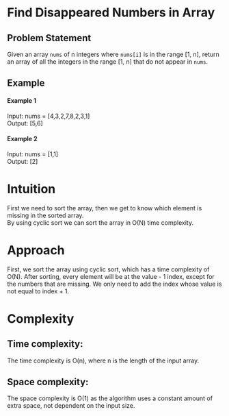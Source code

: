 # Find Disappeared Numbers in Array

## Problem Statement

Given an array `nums` of n integers where `nums[i]` is in the range [1, n], return an array of all the integers in the range [1, n] that do not appear in `nums`.

## Example

#### Example 1


Input: nums = [4,3,2,7,8,2,3,1] <br>
Output: [5,6] <br>

#### Example 2
Input: nums = [1,1]<br>
Output: [2]<br>

# Intuition
First we need to sort the array, then we get to know which element is missing in the sorted array.<br>By using cyclic sort we can sort the array in O(N) time complexity.

# Approach
First, we sort the array using cyclic sort, which has a time complexity of O(N). After sorting, every element will be at the value - 1 index, except for the numbers that are missing. We only need to add the index whose value is not equal to index + 1.

# Complexity
## Time complexity:
The time complexity is O(n), where n is the length of the input array.

## Space complexity:
The space complexity is O(1) as the algorithm uses a constant amount of extra space, not dependent on the input size.
